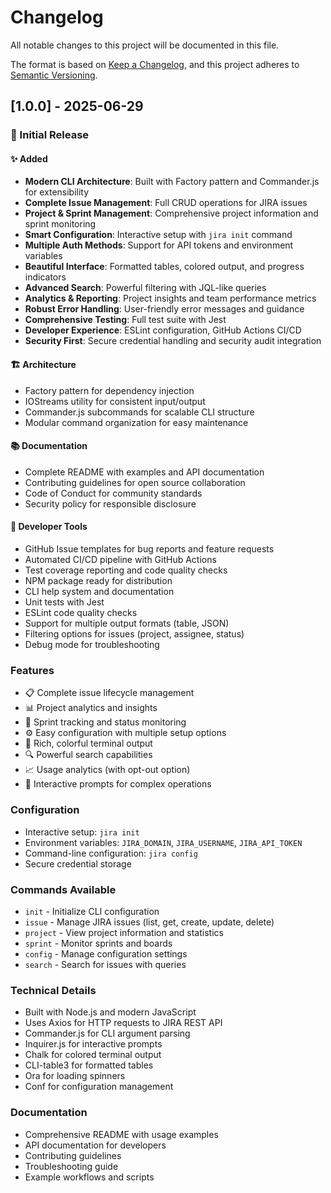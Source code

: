 # Changelog

All notable changes to this project will be documented in this file.

The format is based on [Keep a Changelog](https://keepachangelog.com/en/1.0.0/),
and this project adheres to [Semantic Versioning](https://semver.org/spec/v2.0.0.html).

## [1.0.0] - 2025-06-29

### 🎉 Initial Release

#### ✨ Added
- **Modern CLI Architecture**: Built with Factory pattern and Commander.js for extensibility
- **Complete Issue Management**: Full CRUD operations for JIRA issues
- **Project & Sprint Management**: Comprehensive project information and sprint monitoring
- **Smart Configuration**: Interactive setup with `jira init` command
- **Multiple Auth Methods**: Support for API tokens and environment variables
- **Beautiful Interface**: Formatted tables, colored output, and progress indicators
- **Advanced Search**: Powerful filtering with JQL-like queries
- **Analytics & Reporting**: Project insights and team performance metrics
- **Robust Error Handling**: User-friendly error messages and guidance
- **Comprehensive Testing**: Full test suite with Jest
- **Developer Experience**: ESLint configuration, GitHub Actions CI/CD
- **Security First**: Secure credential handling and security audit integration

#### 🏗️ Architecture
- Factory pattern for dependency injection
- IOStreams utility for consistent input/output
- Commander.js subcommands for scalable CLI structure
- Modular command organization for easy maintenance

#### 📚 Documentation
- Complete README with examples and API documentation
- Contributing guidelines for open source collaboration
- Code of Conduct for community standards
- Security policy for responsible disclosure

#### 🔧 Developer Tools
- GitHub Issue templates for bug reports and feature requests
- Automated CI/CD pipeline with GitHub Actions
- Test coverage reporting and code quality checks
- NPM package ready for distribution
- CLI help system and documentation
- Unit tests with Jest
- ESLint code quality checks
- Support for multiple output formats (table, JSON)
- Filtering options for issues (project, assignee, status)
- Debug mode for troubleshooting

### Features
- 📋 Complete issue lifecycle management
- 📊 Project analytics and insights  
- 🏃 Sprint tracking and status monitoring
- ⚙️ Easy configuration with multiple setup options
- 🎨 Rich, colorful terminal output
- 🔍 Powerful search capabilities
- 📈 Usage analytics (with opt-out option)
- 🔧 Interactive prompts for complex operations

### Configuration
- Interactive setup: `jira init`
- Environment variables: `JIRA_DOMAIN`, `JIRA_USERNAME`, `JIRA_API_TOKEN`
- Command-line configuration: `jira config`
- Secure credential storage

### Commands Available
- `init` - Initialize CLI configuration
- `issue` - Manage JIRA issues (list, get, create, update, delete)
- `project` - View project information and statistics
- `sprint` - Monitor sprints and boards
- `config` - Manage configuration settings
- `search` - Search for issues with queries

### Technical Details
- Built with Node.js and modern JavaScript
- Uses Axios for HTTP requests to JIRA REST API
- Commander.js for CLI argument parsing
- Inquirer.js for interactive prompts
- Chalk for colored terminal output
- CLI-table3 for formatted tables
- Ora for loading spinners
- Conf for configuration management

### Documentation
- Comprehensive README with usage examples
- API documentation for developers
- Contributing guidelines
- Troubleshooting guide
- Example workflows and scripts
